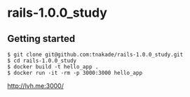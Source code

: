 # rails-1.0.0_study

## Getting started
```
$ git clone git@github.com:tnakade/rails-1.0.0_study.git
$ cd rails-1.0.0_study
$ docker build -t hello_app .
$ docker run -it -rm -p 3000:3000 hello_app
```

http://lvh.me:3000/
